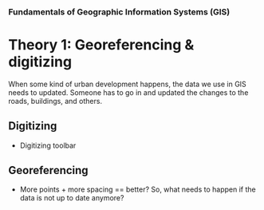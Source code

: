 ### Fundamentals of Geographic Information Systems (GIS)

# Theory 1: Georeferencing & digitizing

When some kind of urban development happens, the data we use in GIS needs to updated. Someone has to go in and updated the changes to the roads, buildings, and others. 



## Digitizing
- Digitizing toolbar

## Georeferencing
- More points + more spacing == better?
So, what needs to happen if the data is not up to date anymore? 
<!--stackedit_data:
eyJoaXN0b3J5IjpbMTkyODkwNTQ0MF19
-->